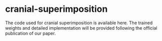 # cranial-superimposition
The code used for cranial superimposition is available here. The trained weights and detailed implementation will be provided following the official publication of our paper.
